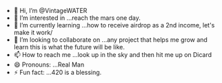 - 👋 Hi, I’m @VintageWATER
- 👀 I’m interested in ...reach the mars one day.
- 🌱 I’m currently learning ...how to receive airdrop as a 2nd income, let's make it work/
- 💞️ I’m looking to collaborate on ...any project that helps me grow and learn this is what the future will be like.
- 📫 How to reach me ...look up in the sky and then hit me up on Dicard
- 😄 Pronouns: ...Real Man 
- ⚡ Fun fact: ...420 is a blessing.

<!---
VintageGrow/VintageGrow is a ✨ special ✨ repository because its `README.md` (this file) appears on your GitHub profile.
You can click the Preview link to take a look at your changes.
--->
